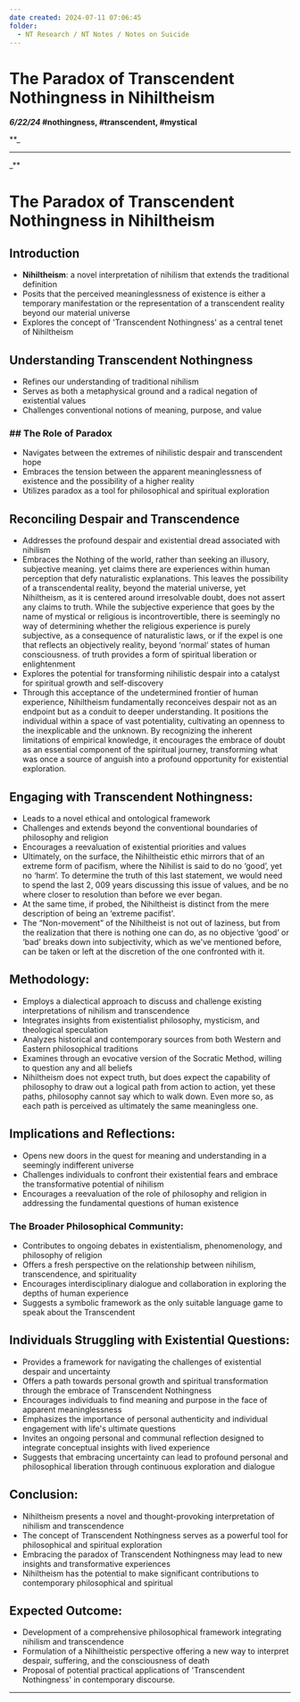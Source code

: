```yaml
---
date created: 2024-07-11 07:06:45
folder:
  - NT Research / NT Notes / Notes on Suicide
---
```


# The Paradox of Transcendent Nothingness in Nihiltheism

**_6/22/24_ #nothingness, #transcendent, #mystical**

**_

* * *

_**

# The Paradox of Transcendent Nothingness in Nihiltheism

## Introduction

- **Nihiltheism**: a novel interpretation of nihilism that extends the traditional definition
- Posits that the perceived meaninglessness of existence is either a temporary manifestation or the representation of a transcendent reality beyond our material universe
- Explores the concept of 'Transcendent Nothingness' as a central tenet of Nihiltheism

## Understanding Transcendent Nothingness

- Refines our understanding of traditional nihilism
- Serves as both a metaphysical ground and a radical negation of existential values
- Challenges conventional notions of meaning, purpose, and value

### \## The Role of Paradox

- Navigates between the extremes of nihilistic despair and transcendent hope
- Embraces the tension between the apparent meaninglessness of existence and the possibility of a higher reality
- Utilizes paradox as a tool for philosophical and spiritual exploration

## Reconciling Despair and Transcendence

- Addresses the profound despair and existential dread associated with nihilism
- Embraces the Nothing of the world, rather than seeking an illusory, subjective meaning. yet claims there are experiences within human perception that defy naturalistic explanations. This leaves the possibility of a transcendental reality, beyond the material universe, yet Nihiltheism, as it is centered around irresolvable doubt, does not assert any claims to truth. While the subjective experience that goes by the name of mystical or religious is incontrovertible, there is seemingly no way of determining whether the religious experience is purely subjective, as a consequence of naturalistic laws, or if the expel is one that reflects an objectively reality, beyond ‘normal’ states of human consciousness. of truth provides a form of spiritual liberation or enlightenment
- Explores the potential for transforming nihilistic despair into a catalyst for spiritual growth and self-discovery
- Through this acceptance of the undetermined frontier of human experience, Nihiltheism fundamentally reconceives despair not as an endpoint but as a conduit to deeper understanding. It positions the individual within a space of vast potentiality, cultivating an openness to the inexplicable and the unknown. By recognizing the inherent limitations of empirical knowledge, it encourages the embrace of doubt as an essential component of the spiritual journey, transforming what was once a source of anguish into a profound opportunity for existential exploration.

## Engaging with Transcendent Nothingness:

- Leads to a novel ethical and ontological framework
- Challenges and extends beyond the conventional boundaries of philosophy and religion
- Encourages a reevaluation of existential priorities and values
- Ultimately, on the surface, the Nihiltheistic ethic mirrors that of an extreme form of pacifism, where the Nihilist is said to do no ‘good’, yet no ‘harm’. To determine the truth of this last statement, we would need to spend the last 2, 009 years discussing this issue of values, and be no where closer to resolution than before we ever began.
- At the same time, if probed, the Nihiltheist is distinct from the mere description of being an ‘extreme pacifist'.
- The “Non-movement” of the Nihiltheist is not out of laziness, but from the realization that there is nothing one can do, as no objective ‘good’ or ‘bad’ breaks down into subjectivity, which as we've mentioned before, can be taken or left at the discretion of the one confronted with it.

## Methodology:

- Employs a dialectical approach to discuss and challenge existing interpretations of nihilism and transcendence
- Integrates insights from existentialist philosophy, mysticism, and theological speculation
- Analyzes historical and contemporary sources from both Western and Eastern philosophical traditions
- Examines through an evocative version of the Socratic Method, willing to question any and all beliefs
- Nihiltheism does not expect truth, but does expect the capability of philosophy to draw out a logical path from action to action, yet these paths, philosophy cannot say which to walk down. Even more so, as each path is perceived as ultimately the same meaningless one.

## Implications and Reflections:

- Opens new doors in the quest for meaning and understanding in a seemingly indifferent universe
- Challenges individuals to confront their existential fears and embrace the transformative potential of nihilism
- Encourages a reevaluation of the role of philosophy and religion in addressing the fundamental questions of human existence

### The Broader Philosophical Community:

- Contributes to ongoing debates in existentialism, phenomenology, and philosophy of religion
- Offers a fresh perspective on the relationship between nihilism, transcendence, and spirituality
- Encourages interdisciplinary dialogue and collaboration in exploring the depths of human experience
- Suggests a symbolic framework as the only suitable language game to speak about the Transcendent

## Individuals Struggling with Existential Questions:

- Provides a framework for navigating the challenges of existential despair and uncertainty
- Offers a path towards personal growth and spiritual transformation through the embrace of Transcendent Nothingness
- Encourages individuals to find meaning and purpose in the face of apparent meaninglessness
- Emphasizes the importance of personal authenticity and individual engagement with life's ultimate questions
- Invites an ongoing personal and communal reflection designed to integrate conceptual insights with lived experience
- Suggests that embracing uncertainty can lead to profound personal and philosophical liberation through continuous exploration and dialogue

## Conclusion:

- Nihiltheism presents a novel and thought-provoking interpretation of nihilism and transcendence
- The concept of Transcendent Nothingness serves as a powerful tool for philosophical and spiritual exploration
- Embracing the paradox of Transcendent Nothingness may lead to new insights and transformative experiences
- Nihiltheism has the potential to make significant contributions to contemporary philosophical and spiritual

## Expected Outcome:

- Development of a comprehensive philosophical framework integrating nihilism and transcendence
- Formulation of a Nihiltheistic perspective offering a new way to interpret despair, suffering, and the consciousness of death
- Proposal of potential practical applications of 'Transcendent Nothingness' in contemporary discourse.

* * *